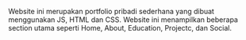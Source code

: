 Website ini merupakan portfolio pribadi sederhana yang dibuat menggunakan JS, HTML dan CSS.
Website ini menampilkan beberapa section utama seperti Home, About, Education, Projectc, dan Social.
